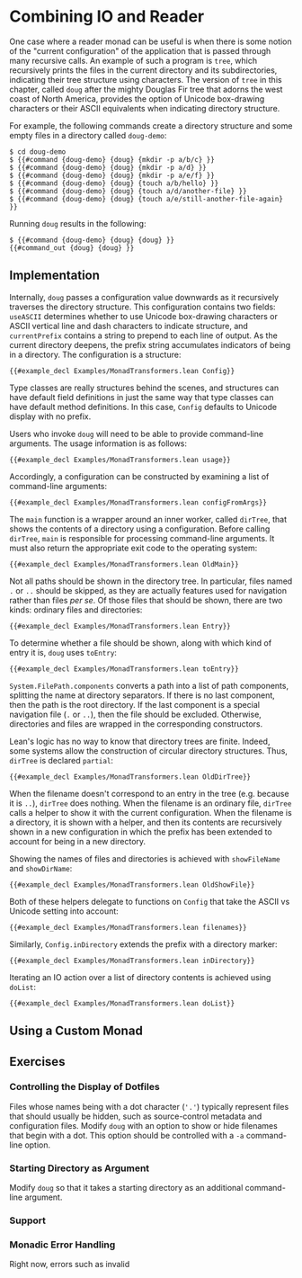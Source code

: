 # Combining IO and Reader

One case where a reader monad can be useful is when there is some notion of the "current configuration" of the application that is passed through many recursive calls.
An example of such a program is `tree`, which recursively prints the files in the current directory and its subdirectories, indicating their tree structure using characters.
The version of `tree` in this chapter, called `doug` after the mighty Douglas Fir tree that adorns the west coast of North America, provides the option of Unicode box-drawing characters or their ASCII equivalents when indicating directory structure.

For example, the following commands create a directory structure and some empty files in a directory called `doug-demo`:
```
$ cd doug-demo
$ {{#command {doug-demo} {doug} {mkdir -p a/b/c} }}
$ {{#command {doug-demo} {doug} {mkdir -p a/d} }}
$ {{#command {doug-demo} {doug} {mkdir -p a/e/f} }}
$ {{#command {doug-demo} {doug} {touch a/b/hello} }}
$ {{#command {doug-demo} {doug} {touch a/d/another-file} }}
$ {{#command {doug-demo} {doug} {touch a/e/still-another-file-again} }}
```
Running `doug` results in the following:
```
$ {{#command {doug-demo} {doug} {doug} }}
{{#command_out {doug} {doug} }}
```

## Implementation

Internally, `doug` passes a configuration value downwards as it recursively traverses the directory structure.
This configuration contains two fields: `useASCII` determines whether to use Unicode box-drawing characters or ASCII vertical line and dash characters to indicate structure, and `currentPrefix` contains a string to prepend to each line of output.
As the current directory deepens, the prefix string accumulates indicators of being in a directory.
The configuration is a structure:
```lean
{{#example_decl Examples/MonadTransformers.lean Config}}
```
Type classes are really structures behind the scenes, and structures can have default field definitions in just the same way that type classes can have default method definitions.
In this case, `Config` defaults to Unicode display with no prefix.

Users who invoke `doug` will need to be able to provide command-line arguments.
The usage information is as follows:
```lean
{{#example_decl Examples/MonadTransformers.lean usage}}
```
Accordingly, a configuration can be constructed by examining a list of command-line arguments:
```lean
{{#example_decl Examples/MonadTransformers.lean configFromArgs}}
```

The `main` function is a wrapper around an inner worker, called `dirTree`, that shows the contents of a directory using a configuration.
Before calling `dirTree`, `main` is responsible for processing command-line arguments.
It must also return the appropriate exit code to the operating system:
```lean
{{#example_decl Examples/MonadTransformers.lean OldMain}}
```

Not all paths should be shown in the directory tree.
In particular, files named `.` or `..` should be skipped, as they are actually features used for navigation rather than files _per se_.
Of those files that should be shown, there are two kinds: ordinary files and directories:
```lean
{{#example_decl Examples/MonadTransformers.lean Entry}}
```
To determine whether a file should be shown, along with which kind of entry it is, `doug` uses `toEntry`:
```lean
{{#example_decl Examples/MonadTransformers.lean toEntry}}
```
`System.FilePath.components` converts a path into a list of path components, splitting the name at directory separators.
If there is no last component, then the path is the root directory.
If the last component is a special navigation file (`.` or `..`), then the file should be excluded.
Otherwise, directories and files are wrapped in the corresponding constructors.

Lean's logic has no way to know that directory trees are finite.
Indeed, some systems allow the construction of circular directory structures.
Thus, `dirTree` is declared `partial`:
```lean
{{#example_decl Examples/MonadTransformers.lean OldDirTree}}
```
When the filename doesn't correspond to an entry in the tree (e.g. because it is `..`), `dirTree` does nothing.
When the filename is an ordinary file, `dirTree` calls a helper to show it with the current configuration.
When the filename is a directory, it is shown with a helper, and then its contents are recursively shown in a new configuration in which the prefix has been extended to account for being in a new directory.

Showing the names of files and directories is achieved with `showFileName` and `showDirName`:
```lean
{{#example_decl Examples/MonadTransformers.lean OldShowFile}}
```
Both of these helpers delegate to functions on `Config` that take the ASCII vs Unicode setting into account:
```lean
{{#example_decl Examples/MonadTransformers.lean filenames}}
```
Similarly, `Config.inDirectory` extends the prefix with a directory marker:
```lean
{{#example_decl Examples/MonadTransformers.lean inDirectory}}
```

Iterating an IO action over a list of directory contents is achieved using `doList`:
```lean
{{#example_decl Examples/MonadTransformers.lean doList}}
```

## Using a Custom Monad




## Exercises

### Controlling the Display of Dotfiles

Files whose names being with a dot character (`'.'`) typically represent files that should usually be hidden, such as source-control metadata and configuration files.
Modify `doug` with an option to show or hide filenames that begin with a dot.
This option should be controlled with a `-a` command-line option.

### Starting Directory as Argument

Modify `doug` so that it takes a starting directory as an additional command-line argument.

### Support 

### Monadic Error Handling

Right now, errors such as invalid 
